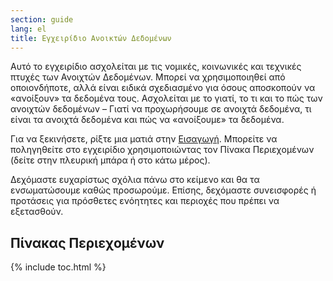```yaml
---
section: guide
lang: el
title: Εγχειρίδιο Ανοικτών Δεδομένων
---
```


Αυτό το εγχειρίδιο ασχολείται με τις νομικές, κοινωνικές και τεχνικές πτυχές των Ανοιχτών Δεδομένων. Μπορεί να χρησιμοποιηθεί από οποιονδήποτε, αλλά είναι ειδικά σχεδιασμένο για όσους αποσκοπούν να «ανοίξουν» τα δεδομένα τους. Ασχολείται με το γιατί, το τι και το πώς των ανοιχτών δεδομένων – Γιατί να προχωρήσουμε σε ανοιχτά δεδομένα, τι είναι τα ανοιχτά δεδομένα και πώς να «ανοίξουμε» τα δεδομένα.

Για να ξεκινήσετε, ρίξτε μια ματιά στην [Εισαγωγή](introduction/). Μπορείτε να ποληγηθείτε στο εγχειρίδιο χρησιμοποιώντας τον Πίνακα Περιεχομένων (δείτε στην πλευρική μπάρα ή στο κάτω μέρος).

Δεχόμαστε ευχαρίστως σχόλια πάνω στο κείμενο και θα τα ενσωματώσουμε καθώς προσωρούμε. Επίσης, δεχόμαστε συνεισφορές ή προτάσεις για πρόσθετες ενόητητες και περιοχές που πρέπει να εξετασθούν.

## Πίνακας Περιεχομένων

{% include toc.html %}
